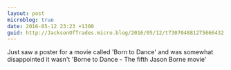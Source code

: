 ```yaml
---
layout: post
microblog: true
date: 2016-05-12 23:23 +1300
guid: http://JacksonOfTrades.micro.blog/2016/05/12/t730704881275666432.html
---
```

Just saw a poster for a movie called 'Born to Dance'  and was somewhat disappointed it wasn't 'Borne to Dance - The fifth Jason Borne movie'
